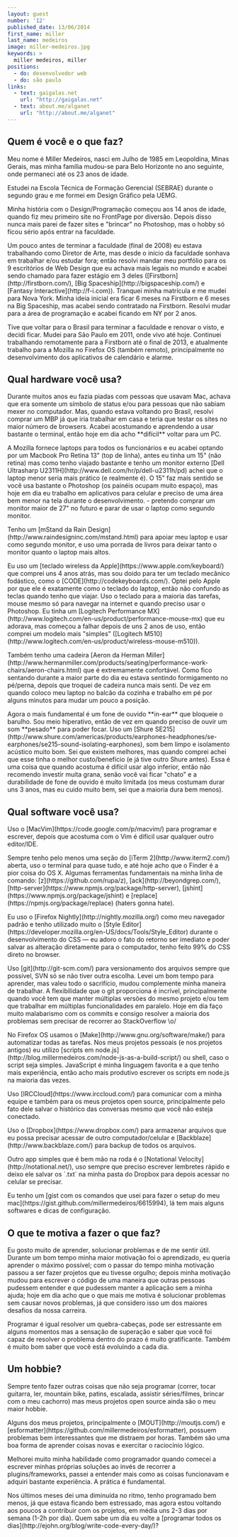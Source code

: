```yaml
---
layout: guest
number: '12'
published_date: 13/06/2014
first_name: miller
last_name: medeiros
image: miller-medeiros.jpg
keywords: >
  miller medeiros, miller
positions:
  - do: desenvolvedor web
  - do: são paulo
links:
  - text: gaigalas.net
    url: "http://gaigalas.net"
  - text: about.me/alganet
    url: "http://about.me/alganet"
---
```


<section class="question">
  <div class="wrapper">
    <div class="question-title-area">
      <h2 class="question-title">Quem é você e o que faz?</h2>
    </div>
    <div class="question-content-area">
      <div class="question-content text">
        <p>
          Meu nome é Miller Medeiros, nasci em Julho de 1985 em Leopoldina, Minas
          Gerais, mas minha família mudou-se para Belo Horizonte no ano seguinte,
          onde permaneci até os 23 anos de idade.
        </p>
        <p>
          Estudei na Escola Técnica de Formação Gerencial (SEBRAE) durante o
          segundo grau e me formei em Design Gráfico pela UEMG.
        </p>
        <p>
          Minha história com o Design/Programação começou aos 14 anos de idade,
          quando fiz meu primeiro site no FrontPage por diversão. Depois disso
          nunca mais parei de fazer sites e "brincar" no Photoshop, mas o hobby
          só ficou sério após entrar na faculdade.
        </p>
        <p>
          Um pouco antes de terminar a faculdade (final de 2008) eu estava
          trabalhando como Diretor de Arte, mas desde o início da faculdade
          sonhava em trabalhar e/ou estudar fora; então resolvi mandar meu
          portfólio para os 9 escritórios de Web Design que eu achava mais
          legais no mundo e acabei sendo chamado para fazer estágio em 3 deles
          ([Firstborn](http://firstborn.com/), [Big Spaceship](http://bigspaceship.com/) e
          [Fantasy Interactive](http://f-i.com)). Tranquei minha matrícula e me mudei
          para Nova York. Minha ideia inicial era ficar 6 meses na Firstborn e 6
          meses na Big Spaceship, mas acabei sendo contratado na Firstborn.
          Resolvi mudar para a área de programação e acabei ficando em NY por 2
          anos.
        </p>
        <p>
          Tive que voltar para o Brasil para terminar a faculdade e renovar o
          visto, e decidi ficar. Mudei para São Paulo em 2011, onde vivo até
          hoje. Continuei trabalhando remotamente para a Firstborn até o final
          de 2013, e atualmente trabalho para a Mozilla no Firefox OS (também
          remoto), principalmente no desenvolvimento dos aplicativos de
          calendário e alarme.
        </p>
      </div>
    </div>
  </div>
</section>

<section class="question">
  <div class="wrapper">
    <div class="question-title-area">
      <h2 class="question-title">Qual hardware você usa?</h2>
    </div>
    <div class="question-content-area">
      <div class="question-content text">
        <p>
          Durante muitos anos eu fazia piadas com pessoas que usavam Mac, achava
          que era somente um símbolo de status e/ou para pessoas que não sabiam
          mexer no computador. Mas, quando estava voltando pro Brasil, resolvi
          comprar um MBP já que iria trabalhar em casa e teria que testar os sites
          no maior número de browsers. Acabei acostumando e aprendendo a usar
          bastante o terminal, então hoje em dia acho **difícil** voltar para um PC.
        </p>
        <p>
          A Mozilla fornece laptops para todos os funcionários e eu acabei optando
          por um Macbook Pro Retina 13" (top de linha), antes eu tinha um 15" (não
          retina) mas como tenho viajado bastante e tenho um monitor externo
          [Dell Ultrasharp U2311H](http://www.dell.com/hr/p/dell-u2311h/pd)
          achei que o laptop menor seria mais prático (e realmente é). O 15" faz
          mais sentido se você usa bastante o Photoshop (os painéis ocupam muito
          espaço), mas hoje em dia eu trabalho em aplicativos para celular e
          preciso de uma área bem menor na tela durante o desenvolvimento. -
          pretendo comprar um monitor maior de 27" no futuro e parar de usar o
          laptop como segundo monitor.
        </p>
        <p>
          Tenho um
          [mStand da Rain Design](http://www.raindesigninc.com/mstand.html) para apoiar meu laptop
          e usar como segundo monitor, e uso uma porrada de livros para deixar
          tanto o monitor quanto o laptop mais altos.
        </p>
        <p>
          Eu uso um [teclado wireless da Apple](https://www.apple.com/keyboard/)
          que comprei uns 4 anos atrás, mas sou doido para ter um
          teclado mecânico fodástico, como o [CODE](http://codekeyboards.com/).
          Optei pelo Apple por
          que ele é exatamente como o teclado do laptop, então não confundo as
          teclas quando tenho que viajar. Uso o teclado para a maioria das
          tarefas, mouse mesmo só para navegar na internet e quando preciso usar o
          Photoshop. Eu tinha um
          [Logitech Performance MX](http://www.logitech.com/en-us/product/performance-mouse-mx)
          que eu adorava, mas começou a
          falhar depois de uns 2 anos de uso, então comprei um modelo mais
          "simples"
          ([Logitech M510](http://www.logitech.com/en-us/product/wireless-mouse-m510)).
        </p>
        <p>
          Também tenho uma cadeira
          [Aeron da Herman Miller](http://www.hermanmiller.com/products/seating/performance-work-chairs/aeron-chairs.html)
          que é extremamente confortável. Como fico sentando durante a maior
          parte do dia eu estava sentindo formigamento no pé/perna, depois que
          troquei de cadeira nunca mais senti. De vez em quando coloco meu
          laptop no balcão da cozinha e trabalho em pé por alguns minutos para
          mudar um pouco a posição.
        </p>
        <p>
          Agora o mais fundamental é um fone de ouvido **in-ear** que bloqueie o
          barulho. Sou meio hiperativo, então de vez em quando preciso de ouvir
          um som **pesado** para poder focar. Uso um
          [Shure SE215](http://www.shure.com/americas/products/earphones-headphones/se-earphones/se215-sound-isolating-earphones),
          som bem limpo e isolamento acústico muito bom. Sei que existem
          melhores, mas quando comprei achei que esse tinha o melhor
          custo/benefício (e já tive outro Shure antes). Essa é uma coisa que
          quando acostuma é difícil usar algo inferior, então não recomendo
          investir muita grana, senão você vai ficar "chato" e a durabilidade de
          fone de ouvido é muito limitada (os meus costumam durar uns 3 anos,
          mas eu cuido muito bem, sei que a maioria dura bem menos).
        </p>
      </div>
    </div>
  </div>
</section>

<section class="question">
  <div class="wrapper">
    <div class="question-title-area">
      <h2 class="question-title">Qual software você usa?</h2>
    </div>
    <div class="question-content-area">
      <div class="question-content text">
        <p>
          Uso o [MacVim](https://code.google.com/p/macvim/) para programar e
          escrever, depois que acostuma com o Vim é difícil usar qualquer outro
          editor/IDE.
        </p>
        <p>
          Sempre tenho pelo menos uma seção do [iTerm 2](http://www.iterm2.com/)
          aberta, uso o terminal para quase tudo, e até hoje acho que o Finder
          é a pior coisa do OS X. Algumas ferramentas fundamentais na minha
          linha de comando: [z](https://github.com/rupa/z),
          [ack](http://beyondgrep.com/),
          [http-server](https://www.npmjs.org/package/http-server),
          [jshint](https://www.npmjs.org/package/jshint) e
          [replace](https://npmjs.org/package/replace) (haters gonna hate).
        </p>
        <p>
          Eu uso o [Firefox Nightly](http://nightly.mozilla.org/) como meu
          navegador padrão e tenho utilizado muito o
          [Style Editor](https://developer.mozilla.org/en-US/docs/Tools/Style_Editor)
          durante o desenvolvimento do CSS — eu adoro o fato do retorno ser
          imediato e poder salvar as alteração diretamente para o computador,
          tenho feito 99% do CSS direto no browser.
        </p>
        <p>
          Uso [git](http://git-scm.com/) para versionamento dos arquivos sempre
          que possível, SVN só se não tiver outra escolha. Levei um bom tempo
          para aprender, mas valeu todo o sacrifício, mudou complemente minha
          maneira de trabalhar. A flexibilidade que o git proporciona é
          incrível, principalmente quando você tem que manter múltiplas versões
          do mesmo projeto e/ou tem que trabalhar em múltiplas funcionalidades
          em paralelo.  Hoje em dia faço muito malabarismo com os commits e
          consigo resolver a maioria dos problemas sem precisar de recorrer ao
          StackOverflow \o/
        </p>
        <p>
          No Firefox OS usamos o [Make](http://www.gnu.org/software/make/)
          para automatizar todas as tarefas. Nos meus projetos pessoais (e
          nos projetos antigos) eu utilizo
          [scripts em node.js](http://blog.millermedeiros.com/node-js-as-a-build-script/) ou
          shell, caso o script seja simples. JavaScript é minha linguagem
          favorita e a que tenho mais experiência, então acho mais produtivo
          escrever os scripts em node.js na maioria das vezes.
        </p>
        <p>
          Uso [IRCCloud](https://www.irccloud.com/) para comunicar com a minha
          equipe e também para os meus projetos open source, principalmente pelo
          fato dele salvar o histórico das conversas mesmo que você não esteja
          conectado.
        </p>
        <p>
          Uso o [Dropbox](https://www.dropbox.com/) para armazenar arquivos que
          eu possa precisar acessar de outro computador/celular e
          [Backblaze](http://www.backblaze.com/) para backup de todos os
          arquivos.
        </p>
        <p>
          Outro app simples que é bem mão na roda é o
          [Notational Velocity](http://notational.net/), uso sempre que preciso escrever
          lembretes rápido e deixo ele salvar os `.txt` na minha pasta do
          Dropbox para depois acessar no celular se precisar.
        </p>
        <p>
          Eu tenho um
          [gist com os comandos que usei para fazer o setup do meu mac](https://gist.github.com/millermedeiros/6615994),
          lá tem mais alguns softwares e dicas de configuração.
        </p>
      </div>
    </div>
  </div>
</section>

<section class="question">
  <div class="wrapper">
    <div class="question-title-area">
      <h2 class="question-title">O que te motiva a fazer o que faz?</h2>
    </div>
    <div class="question-content-area">
      <div class="question-content text">
        <p>
          Eu gosto muito de aprender, solucionar problemas e de me sentir útil.
          Durante um bom tempo minha maior motivação foi o aprendizado, eu
          queria aprender o máximo possível; com o passar do tempo minha
          motivação passou a ser fazer projetos que eu tivesse orgulho; depois
          minha motivação mudou para escrever o código de uma maneira que outras
          pessoas pudessem entender e que pudessem manter a aplicação sem a
          minha ajuda; hoje em dia acho que o que mais me motiva é solucionar
          problemas sem causar novos problemas, já que considero isso um dos
          maiores desafios da nossa carreira.
        </p>
        <p>
          Programar é igual resolver um quebra-cabeças, pode ser estressante em
          alguns momentos mas a sensação de superação e saber que você foi capaz
          de resolver o problema dentro do prazo é muito gratificante. Também é
          muito bom saber que você está evoluindo a cada dia.
        </p>
      </div>
    </div>
  </div>
</section>

<section class="question">
  <div class="wrapper">
    <div class="question-title-area">
      <h2 class="question-title">Um hobbie?</h2>
    </div>
    <div class="question-content-area">
      <div class="question-content text">
        <p>
          Sempre tento fazer outras coisas que não seja programar (correr, tocar
          guitarra, ler, mountain bike, patins, escalada, assistir
          séries/filmes, brincar com o meu cachorro) mas meus projetos open
          source ainda são o meu maior hobbie.
        </p>
        <p>
          Alguns dos meus projetos, principalmente o [MOUT](http://moutjs.com/)
          e [esformatter](https://github.com/millermedeiros/esformatter),
          possuem problemas bem interessantes que me distraem por horas.
          Também são uma boa forma de aprender coisas novas e exercitar o
          raciocínio lógico.
        </p>
        <p>
          Melhorei muito minha habilidade como programador quando comecei a
          escrever minhas próprias soluções ao invés de recorrer a
          plugins/frameworks, passei a entender mais como as coisas funcionavam
          e adquiri bastante experiência. A prática é fundamental.
        </p>
        <p>
          Nos últimos meses dei uma diminuída no ritmo, tenho programado bem
          menos, já que estava ficando bem estressado, mas agora estou voltando
          aos poucos a contribuir com os projetos, em média uns 2-3 dias por
          semana (1-2h por dia). Quem sabe um dia eu volte a
          [programar todos os dias](http://ejohn.org/blog/write-code-every-day/)?
        </p>
      </div>
    </div>
  </div>
</section>
